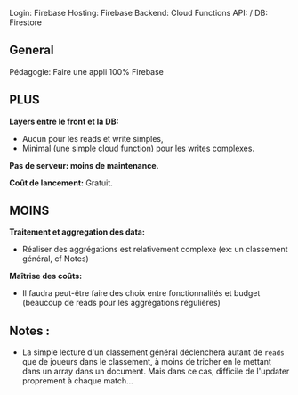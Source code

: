 Login: Firebase
Hosting: Firebase
Backend: Cloud Functions
API: /
DB: Firestore

## General

Pédagogie: Faire une appli 100% Firebase

## PLUS

**Layers entre le front et la DB:**
* Aucun pour les reads et write simples,
* Minimal (une simple cloud function) pour les writes complexes.

**Pas de serveur: moins de maintenance.**

**Coût de lancement:**
Gratuit.

## MOINS

**Traitement et aggregation des data:**
* Réaliser des aggrégations est relativement complexe (ex: un classement général, cf Notes)

**Maîtrise des coûts:**
* Il faudra peut-être faire des choix entre fonctionnalités et budget (beaucoup de reads pour les aggrégations régulières)


## Notes :
* La simple lecture d'un classement général déclenchera autant de `reads` que de joueurs dans le classement, à moins de tricher en le mettant dans un array dans un document. Mais dans ce cas, difficile de l'updater proprement à chaque match...
